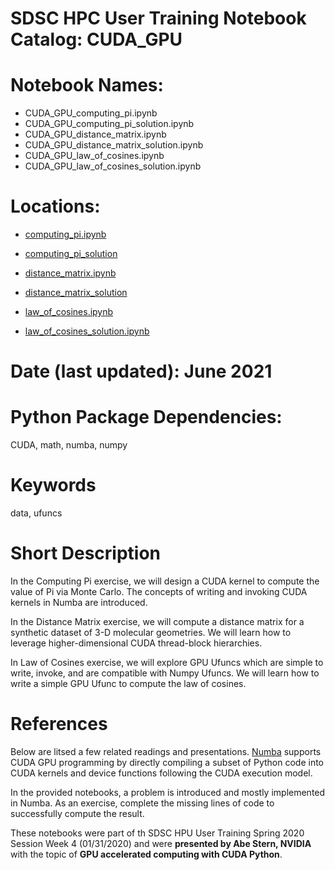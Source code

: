 # SDSC HPC User Training Notebook Catalog: CUDA_GPU
# Notebook Names: 
* CUDA_GPU_computing_pi.ipynb
* CUDA_GPU_computing_pi_solution.ipynb
* CUDA_GPU_distance_matrix.ipynb
* CUDA_GPU_distance_matrix_solution.ipynb
* CUDA_GPU_law_of_cosines.ipynb
* CUDA_GPU_law_of_cosines_solution.ipynb
# Locations:
* [computing_pi.ipynb](./CUDA_GPU_computing_pi.ipynb)
* [computing_pi_solution](./CUDA_GPU_computing_pi_solution.ipynb)

* [distance_matrix.ipynb](./CUDA_GPU_distance_matrix.ipynb)
* [distance_matrix_solution](./CUDA_GPU_distance_matrix_solution.ipynb)

* [law_of_cosines.ipynb](./CUDA_GPU_law_of_cosines.ipynb)
* [law_of_cosines_solution.ipynb](./CUDA_GPU_law_of_cosines_solution.ipynb)
# Date (last updated): June 2021
# Python Package Dependencies: 
CUDA, math, numba, numpy
# Keywords
data, ufuncs
# Short Description
In the Computing Pi exercise, we will design a CUDA kernel to compute the value of Pi 
via Monte Carlo.  The concepts of writing and invoking CUDA kernels in 
Numba are introduced.

In the Distance Matrix exercise, we will compute a distance matrix for a synthetic dataset of 
3-D molecular geometries.  We will learn how to leverage higher-dimensional
CUDA thread-block hierarchies.

In Law of Cosines exercise, we will explore GPU Ufuncs which are simple to write, invoke, 
and are compatible with Numpy Ufuncs.  We will learn how to write a simple GPU 
Ufunc to compute the law of cosines.

# References
Below are litsed a few related readings and presentations.
[Numba](http://numba.pydata.org/) supports CUDA GPU programming by directly 
compiling a subset of Python code into CUDA kernels and device functions 
following the CUDA execution model.  

In the provided notebooks, a problem is introduced and mostly implemented in 
Numba.  As an exercise, complete the missing lines of code to successfully 
compute the result.  

These notebooks were part of th SDSC HPU User Training Spring 2020 Session Week 4 (01/31/2020) and were **presented by Abe Stern, NVIDIA** with the topic of **GPU accelerated computing with CUDA Python**.


